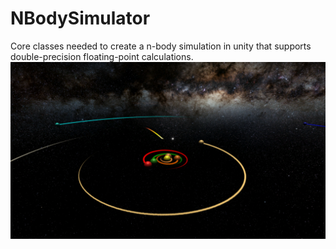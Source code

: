 # NBodySimulator
Core classes needed to create a n-body simulation in unity that supports double-precision floating-point calculations.
![alt text](SolarSystem.png)
